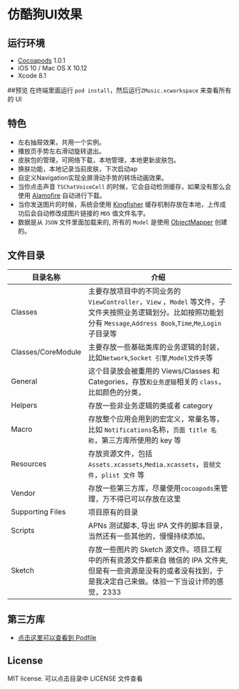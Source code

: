 # 仿酷狗UI效果


## 运行环境
- [Cocoapods](https://github.com/CocoaPods/CocoaPods) 1.0.1
- iOS 10 / Mac OS X 10.12
- Xcode 8.1

##预览
在终端里面运行 `pod install`，然后运行`ZMusic.xcworkspace` 来查看所有的 UI

## 特色
- 左右抽屉效果，共用一个实例。
- 播放页手势左右滑动旋转退出。
- 皮肤包的管理，可网络下载，本地管理，本地更新皮肤包。
- 换肤功能，本地记录当前皮肤，下次启动ap
- 自定义Navigation实现全屏滑动手势的转场动画效果。
- 当你点击声音 `TSChatVoiceCell` 的时候，它会自动检测缓存，如果没有那么会使用 [Alamofire](https://github.com/Alamofire/Alamofire) 自动进行下载。
- 当你发送图片的时候，系统会使用 [Kingfisher](https://github.com/onevcat/Kingfisher) 缓存机制存放在本地，上传成功后会自动修改成图片链接的 `MD5` 值文件名字。
- 数据是从 `JSON` 文件里面加载来的, 所有的 `Model` 是使用 [ObjectMapper](https://github.com/Hearst-DD/ObjectMapper) 创建的。

## 文件目录
目录名称|介绍
---|---
Classes|主要存放项目中的不同业务的 `ViewController`，`View` ，`Model` 等文件，子文件夹按照业务逻辑划分。比如按照功能划分有 `Message`,`Address Book`,`Time`,`Me`,`Login` 子目录等
Classes/CoreModule|主要存放一些基础类库的业务逻辑的封装，比如`Network`,`Socket 引擎`,`Model文件夹`等
General|这个目录放会被重用的 Views/Classes 和 Categories，存放`和业务逻辑`相关的 `class`，比如颜色的分类，
Helpers|存放一些非业务逻辑的类或者 category
Macro|存放整个应用会用到的宏定义，常量名等，比如 `Notifications`名称，`页面 title 名称`，第三方库所使用的 key 等
Resources|存放资源文件，包括`Assets.xcassets`,`Media.xcassets`，`音频文件`，`plist 文件` 等
Vendor|存放一些第三方库，尽量使用`cocoapods`来管理，万不得已可以存放在这里
Supporting Files|项目原有的目录
Scripts| APNs 测试脚本, 导出 IPA 文件的脚本目录，当然还有一些其他的，慢慢持续添加。
Sketch| 存放一些图片的 Sketch 源文件。项目工程中的所有资源文件都来自 微信的 IPA 文件夹, 但是有一些资源是没有的或者没有找到，于是我决定自己来做。体验一下当设计师的感觉，2333

## 第三方库
- [点击这里可以查看到 Podfile](https://github.com/hilen/TSWeChat/blob/master/Podfile)

## License

MIT license. 可以点击目录中 LICENSE 文件查看


